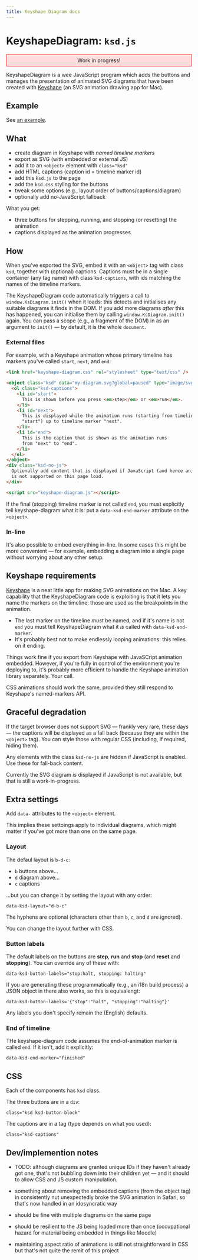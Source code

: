 ```yaml
---
title: Keyshape Diagram docs
---
```


# KeyshapeDiagram: `ksd.js`

<div style="background:#ffdddd;border:1px solid red;padding:0.5em 1em; margin:1em 0;text-align:center">
  Work in progress!
</div>

KeyshapeDiagram is a wee JavaScript program which adds the buttons and manages
the presentation of animated SVG diagrams that have been created with
[Keyshape](https://www.keyshapeapp.com) (an SVG animation drawing app for Mac).

## Example

See [an example](examples/ksd-example-external).

## What

* create diagram in Keyshape with _named timeline markers_
* export as SVG (with embedded or external JS)
* add it to an `<object>` element with `class="ksd"` 
* add HTML captions (caption id = timeline marker id)
* add this `ksd.js` to the page
* add the `ksd.css` styling for the buttons
* tweak some options (e.g., layout order of buttons/captions/diagram)
* optionally add no-JavaScript fallback

What you get:

* three buttons for stepping, running, and stopping (or resetting) the animation
* captions displayed as the animation progresses


## How

When you've exported the SVG, embed it with an `<object>` tag with class `ksd`,
together with (optional) captions. Captions must be in a single container (any
tag name) with class `ksd-captions`, with ids matching the names of the timeline
markers.

The KeyshapeDiagram code automatically triggers a call to
`window.KsDiagram.init()` when it loads: this detects and initialises any
suitable diagrams it finds in the DOM. If you add more diagrams _after_ this
has happened, you can initialise them by calling `window.KsDiagram.init()`
again. You can pass a scope (e.g., a fragment of the DOM) in as an argument to
`init()` — by default, it is the whole `document`.

### External files

For example, with a Keyshape animation whose primary timeline has markers you've
called `start`, `next`, and `end`:

```html
<link href="keyshape-diagram.css" rel="stylesheet" type="text/css" />

<object class="ksd" data="my-diagram.svg?global=paused" type="image/svg+xml">
  <ol class="ksd-captions">
    <li id="start">
      This is shown before you press <em>step</em> or <em>run</em>.
    </li>
    <li id="next">
      This is displayed while the animation runs (starting from timeline marker
      "start") up to timeline marker "next".
    </li>
    <li id="end">
      This is the caption that is shown as the animation runs
      from "next" to "end".
    </li>
  </ol>
</object>
<div class="ksd-no-js">
  Optionally add content that is displayed if JavaScript (and hence animation)
  is not supported on this page load.
</div>

<script src="keyshape-diagram.js"></script>
```

If the final (stopping) timeline marker is not called `end`, you must explicitly
tell keyshape-diagram what it is: put a `data-ksd-end-marker` attribute on the 
`<object>`.


### In-line

It's also possible to embed everything in-line. In some cases this might be
more convenient — for example, embedding a diagram into a single page without
worrying about any other setup.


## Keyshape requirements

[Keyshape](https://www.keyshapeapp.com) is a neat little app for making SVG
animations on the Mac. A key capability that the KeyshapeDiagram code is
exploiting is that it lets you name the markers on the timeline: those are used
as the breakpoints in the animation.

* The last marker on the timeline _must_ be named, and if it's name is not `end`
  you must tell KeyshapeDiagram what it _is_ called with `data-ksd-end-marker`.
* It's probably best not to make endlessly looping animations: this relies on
  it ending.

Things work fine if you export from Keyshape with JavaSCript animation embedded.
However, if you're fully in control of the environment you're deploying to,
it's probably more efficient to handle the Keyshape animation library separately.
Your call.

CSS animations should work the same, provided they still respond to Keyshape's
named-markers API.

## Graceful degradation

If the target browser does not support SVG — frankly very rare, these days — the
captions will be displayed as a fall back (because they are within the `<object>`
tag). You can style those with regular CSS (including, if required, hiding them).

Any elements with the class `ksd-no-js` are hidden if JavaScript is enabled.
Use these for fall-back content.

Currently the SVG diagram _is_ displayed if JavaScript is not available, but
that is still a work-in-progress.

## Extra settings

Add `data-` attributes to the `<object>` element.
  
This implies these settoings apply to individual diagrams, which might matter
if you've got more than one on the same page.
  
### Layout

The defaul layout is `b-d-c`:

* `b` buttons above...
* `d` diagram above...
* `c` captions

...but you can change it by setting the layout with any order:

    data-ksd-layout="d-b-c"

The hyphens are optional (characters other than `b`, `c`, and `d` are ignored).

You can change the layout further with CSS.

### Button labels

The default labels on the buttons are **step**, **run** and **stop** (and
**reset** and **stopping**). You can override any of these with:

    data-ksd-button-labels="stop:halt, stopping: halting"

If you are generating these programmatically (e.g., an i18n build process)
a JSON object in there also works, so this is equivalengt:

    data-ksd-button-labels='{"stop":"halt", "stopping":"halting"}'

Any labels you don't specify remain the (English) defaults.

### End of timeline

THe keyshape-diagram code assumes the end-of-animation marker is called `end`.
If it isn't, add it explicitly:

    data-ksd-end-marker="finished"


## CSS

Each of the components has `ksd` class.

The three buttons are in a `div`:

    class="ksd ksd-button-block"

The captions are in a tag (type depends on what you used):

    class="ksd-captions"


## Dev/implemention notes

* TODO: although diagrams are granted unique IDs if they haven't already got one,
  that's not bubbling down into their children yet — and it should to allow
  CSS and JS custom manipulation.

* something about removing the embedded captions (from the object tag) in
  consistently nut unexpectedly broke the SVG animation in Safari, so that's
  now handled in an idosyncratic way

* should be fine with multiple diagrams on the same page

* should be resilient to the JS being loaded more than once (occupational
  hazard for material being embedded in things like Moodle)

* maintaining aspect ratio of animations is still not straightforward in
  CSS but that's not quite the remit of this project
  







